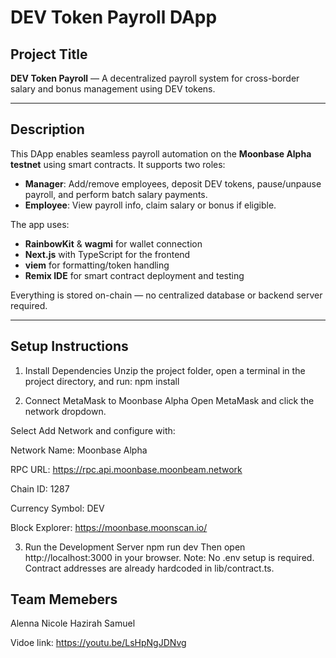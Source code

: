 # DEV Token Payroll DApp

## Project Title

**DEV Token Payroll** — A decentralized payroll system for cross-border salary and bonus management using DEV tokens.

---

## Description

This DApp enables seamless payroll automation on the **Moonbase Alpha testnet** using smart contracts. It supports two roles:

- **Manager**: Add/remove employees, deposit DEV tokens, pause/unpause payroll, and perform batch salary payments.
- **Employee**: View payroll info, claim salary or bonus if eligible.

The app uses:
- **RainbowKit** & **wagmi** for wallet connection
- **Next.js** with TypeScript for the frontend
- **viem** for formatting/token handling
- **Remix IDE** for smart contract deployment and testing

Everything is stored on-chain — no centralized database or backend server required.

---

## Setup Instructions

1. Install Dependencies
Unzip the project folder, open a terminal in the project directory, and run:
npm install

2. Connect MetaMask to Moonbase Alpha
Open MetaMask and click the network dropdown.

Select Add Network and configure with:

Network Name: Moonbase Alpha

RPC URL: https://rpc.api.moonbase.moonbeam.network

Chain ID: 1287

Currency Symbol: DEV

Block Explorer: https://moonbase.moonscan.io/

3. Run the Development Server
npm run dev
Then open http://localhost:3000 in your browser.
Note: No .env setup is required. Contract addresses are already hardcoded in lib/contract.ts.

## Team Memebers

Alenna
Nicole
Hazirah
Samuel


Vidoe link:  https://youtu.be/LsHpNgJDNvg
